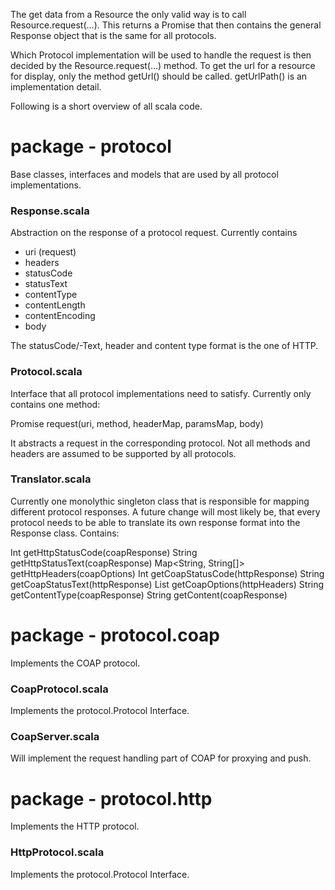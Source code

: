The get data from a Resource the only valid way is to call Resource.request(...). This returns
a Promise<Response> that then contains the general Response object that is the same for all protocols.

Which Protocol implementation will be used to handle the request is then decided by the
Resource.request(...) method. To get the url for a resource for display, only the method
getUrl() should be called. getUrlPath() is an implementation detail.

Following is a short overview of all scala code.

# package - protocol

Base classes, interfaces and models that are used by all protocol implementations.

### Response.scala

Abstraction on the response of a protocol request. Currently contains

- uri (request)
- headers
- statusCode
- statusText
- contentType
- contentLength
- contentEncoding
- body

The statusCode/-Text, header and content type format is the one of HTTP.

### Protocol.scala

Interface that all protocol implementations need to satisfy. Currently only contains one method:

Promise<Response> request(uri, method, headerMap, paramsMap, body)

It abstracts a request in the corresponding protocol. Not all methods and headers are assumed to
be supported by all protocols.

### Translator.scala

Currently one monolythic singleton class that is responsible for mapping different protocol responses.
A future change will most likely be, that every protocol needs to be able to translate its own response
format into the Response class. Contains:

Int getHttpStatusCode(coapResponse)
String getHttpStatusText(coapResponse)
Map<String, String[]> getHttpHeaders(coapOptions)
Int getCoapStatusCode(httpResponse)
String getCoapStatusText(httpResponse)
List<CoapOptions> getCoapOptions(httpHeaders)
String getContentType(coapResponse)
String getContent(coapResponse)


# package - protocol.coap

Implements the COAP protocol.

### CoapProtocol.scala

Implements the protocol.Protocol Interface.

### CoapServer.scala

Will implement the request handling part of COAP for proxying and push.


# package - protocol.http

Implements the HTTP protocol.

### HttpProtocol.scala

Implements the protocol.Protocol Interface.



